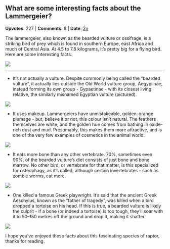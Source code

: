 ## What are some interesting facts about the Lammergeier?
    
**Upvotes**: 227 | **Comments**: 8 | **Date**: [2y](https://www.quora.com/What-are-some-interesting-facts-about-the-Lammergeier/answer/Gary-Meaney)

The lammergeier, also known as the bearded vulture or ossifrage, is a striking bird of prey which is found in southern Europe, east Africa and much of Central Asia. At 4.5 to 7.8 kilograms, it’s pretty big for a flying bird. Here are some interesting facts.

![](https://qph.fs.quoracdn.net/main-qimg-b7bd527920d6b4bf07bddd5b7d3db953-lq)

* * *

*   It’s not actually a vulture. Despite commonly being called the “bearded vulture”, it actually lies outside the Old World vulture group, Aegypiinae, instead forming its own group - Gypaetinae - with its closest living relative, the similarly misnamed Egyptian vulture (pictured).

![](https://qph.fs.quoracdn.net/main-qimg-6a3cae3f9ee6e2dfa3f77d4d1d60881b-lq)

*   It uses makeup. Lammergeiers have unmistakeable, golden-orange plumage - but, believe it or not, this colour isn’t natural. The feathers themselves are white, and the golden hue comes from bathing in oxide-rich dust and mud. Presumably, this makes them more attractive, and is one of the very few examples of cosmetics in the animal world.

![](https://qph.fs.quoracdn.net/main-qimg-de05767e97a6d0b98977cfd7c04eb53c)

*   It eats more bone than any other vertebrate. 70%, sometimes even 90%, of the bearded vulture’s diet consists of just bone and bone marrow. No other bird, or vertebrate for that matter, is this specialized for osteophagy, as it’s called, although certain invertebrates - such as zombie worms, eat more.

![](https://qph.fs.quoracdn.net/main-qimg-d108f0ebc060a20ba262132c4e4299a1-lq)

*   One killed a famous Greek playwright. It’s said that the ancient Greek Aeschylus, known as the “father of tragedy”, was killed when a bird dropped a tortoise on his head. If this is true, a bearded vulture is likely the culprit - if a bone (or indeed a tortoise) is too tough, they’ll soar with it to 50–150 metres off the ground and drop it, making it shatter.

![](https://qph.fs.quoracdn.net/main-qimg-61fe1bbb07187b12589db9bb0ab5d41b-lq)

I hope you’ve enjoyed these facts about this fascinating species of raptor, thanks for reading.

